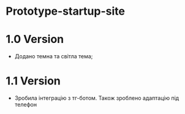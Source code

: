# Prototype-startup-site

# 1.0 Version
- Додано темна та світла тема;
# 1.1 Version 
- Зробила інтеграцію з тг-ботом. Також зроблено адаптацію під телефон
